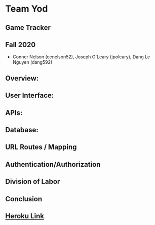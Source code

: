 # Team Yod
## Game Tracker
## Fall 2020
- Conner Nelson (cenelson52), Joseph O'Leary (jpoleary), Dang Le Nguyen (dang592)

## Overview:

## User Interface:

## APIs:

## Database:

## URL Routes / Mapping

## Authentication/Authorization

## Division of Labor

## Conclusion

## [Heroku Link](https://cs326final-yod.herokuapp.com/)

